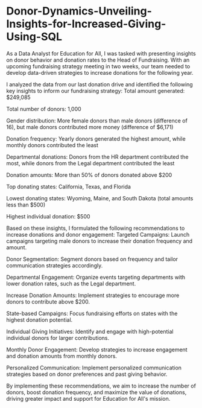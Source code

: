 # Donor-Dynamics-Unveiling-Insights-for-Increased-Giving-Using-SQL
As a Data Analyst for Education for All, I was tasked with presenting insights on donor behavior and donation rates to the Head of Fundraising. With an upcoming fundraising strategy meeting in two weeks, our team needed to develop data-driven strategies to increase donations for the following year.

I analyzed the data from our last donation drive and identified the following key insights to inform our fundraising strategy:
Total amount generated: $249,085

Total number of donors: 1,000

Gender distribution: More female donors than male donors (difference of 16), but male donors contributed more money (difference of $6,171)

Donation frequency: Yearly donors generated the highest amount, while monthly donors contributed the least

Departmental donations: Donors from the HR department contributed the most, while donors from the Legal department contributed the least

Donation amounts: More than 50% of donors donated above $200

Top donating states: California, Texas, and Florida

Lowest donating states: Wyoming, Maine, and South Dakota (total amounts less than $500)

Highest individual donation: $500

Based on these insights, I formulated the following recommendations to increase donations and donor engagement:
Targeted Campaigns: Launch campaigns targeting male donors to increase their donation frequency and amount.

Donor Segmentation: Segment donors based on frequency and tailor communication strategies accordingly.

Departmental Engagement: Organize events targeting departments with lower donation rates, such as the Legal department.

Increase Donation Amounts: Implement strategies to encourage more donors to contribute above $200.

State-based Campaigns: Focus fundraising efforts on states with the highest donation potential.

Individual Giving Initiatives: Identify and engage with high-potential individual donors for larger contributions.

Monthly Donor Engagement: Develop strategies to increase engagement and donation amounts from monthly donors.

Personalized Communication: Implement personalized communication strategies based on donor preferences and past giving behavior.

By implementing these recommendations, we aim to increase the number of donors, boost donation frequency, and maximize the value of donations, driving greater impact and support for Education for All's mission.
